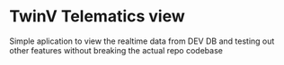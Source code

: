 # TwinV Telematics view
Simple aplication to view the realtime data from DEV DB and testing out other features without breaking the actual repo codebase